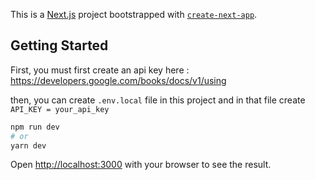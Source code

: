 This is a [Next.js](https://nextjs.org/) project bootstrapped with [`create-next-app`](https://github.com/vercel/next.js/tree/canary/packages/create-next-app).

## Getting Started

First, you must first create an api key here : https://developers.google.com/books/docs/v1/using </p>
then, you can create `.env.local` file in this project and in that file create `API_KEY = your_api_key`

```bash
npm run dev
# or
yarn dev
```

Open [http://localhost:3000](http://localhost:3000) with your browser to see the result.

